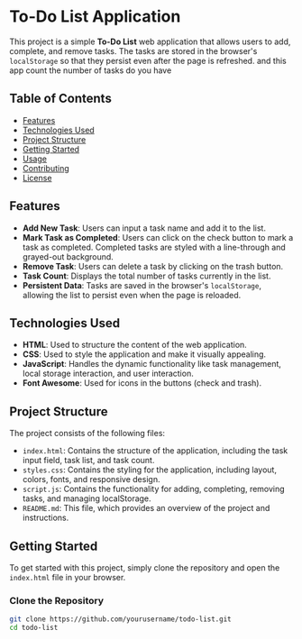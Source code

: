 # To-Do List Application

This project is a simple **To-Do List** web application that allows users to add, complete, and remove tasks. The tasks are stored in the browser's `localStorage` so that they persist even after the page is refreshed. and this app count the number of tasks do you have

## Table of Contents
- [Features](#features)
- [Technologies Used](#technologies-used)
- [Project Structure](#project-structure)
- [Getting Started](#getting-started)
- [Usage](#usage)
- [Contributing](#contributing)
- [License](#license)

## Features
- **Add New Task**: Users can input a task name and add it to the list.
- **Mark Task as Completed**: Users can click on the check button to mark a task as completed. Completed tasks are styled with a line-through and grayed-out background.
- **Remove Task**: Users can delete a task by clicking on the trash button.
- **Task Count**: Displays the total number of tasks currently in the list.
- **Persistent Data**: Tasks are saved in the browser's `localStorage`, allowing the list to persist even when the page is reloaded.

## Technologies Used
- **HTML**: Used to structure the content of the web application.
- **CSS**: Used to style the application and make it visually appealing.
- **JavaScript**: Handles the dynamic functionality like task management, local storage interaction, and user interaction.
- **Font Awesome**: Used for icons in the buttons (check and trash).

## Project Structure
The project consists of the following files:

- `index.html`: Contains the structure of the application, including the task input field, task list, and task count.
- `styles.css`: Contains the styling for the application, including layout, colors, fonts, and responsive design.
- `script.js`: Contains the functionality for adding, completing, removing tasks, and managing localStorage.
- `README.md`: This file, which provides an overview of the project and instructions.

## Getting Started
To get started with this project, simply clone the repository and open the `index.html` file in your browser.

### Clone the Repository
```bash
git clone https://github.com/yourusername/todo-list.git
cd todo-list
